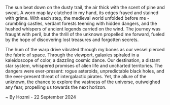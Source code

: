 
The sun beat down on the dusty trail, the air thick with the scent of pine and sweat.  A worn map lay clutched in my hand, its edges frayed and stained with grime.  With each step, the medieval world unfolded before me - crumbling castles, verdant forests teeming with hidden dangers, and the hushed whispers of ancient legends carried on the wind. The journey was fraught with peril, but the thrill of the unknown propelled me forward, fueled by the hope of discovering lost treasures and forgotten secrets.

The hum of the warp drive vibrated through my bones as our vessel pierced the fabric of space.  Through the viewport, galaxies spiraled in a kaleidoscope of color, a dazzling cosmic dance.  Our destination, a distant star system, whispered promises of alien life and uncharted territories.  The dangers were ever-present: rogue asteroids, unpredictable black holes, and the ever-present threat of intergalactic pirates.  Yet, the allure of the unknown, the chance to explore the vastness of the universe, outweighed any fear, propelling us towards the next horizon. 

~ By Hozmi - 22 September 2024
